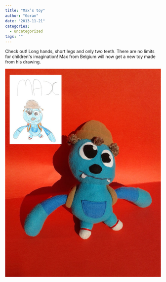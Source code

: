 ```yaml
---
title: "Max’s toy"
author: "Goran"
date: "2013-11-21"
categories:
  - uncategorized
tags: ""
---
```


Check out! Long hands, short legs and only two teeth. There are no limits for children's imagination! Max from Belgium will now get a new toy made from his drawing.

![max soft toy](./max-soft-toy.jpg)
